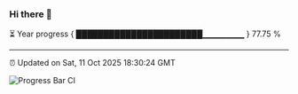 ### Hi there 👋

⏳ Year progress { ███████████████████████▁▁▁▁▁▁▁ } 77.75 %

---

⏰ Updated on Sat, 11 Oct 2025 18:30:24 GMT

![Progress Bar CI](https://github.com/DhruviPatel157/GitHub-Actions-Demo/workflows/Progress%20Bar%20CI/badge.svg)
